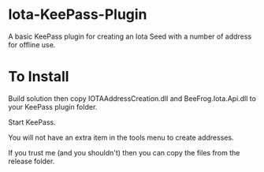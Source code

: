 # Iota-KeePass-Plugin

A basic KeePass plugin for creating an Iota Seed with a number of address for offline use.

# To Install
Build solution then copy IOTAAddressCreation.dll and BeeFrog.Iota.Api.dll to your KeePass plugin folder. 

Start KeePass. 

You will not have an extra item in the tools menu to create addresses.

If you trust me (and you shouldn't) then you can copy the files from the release folder.
